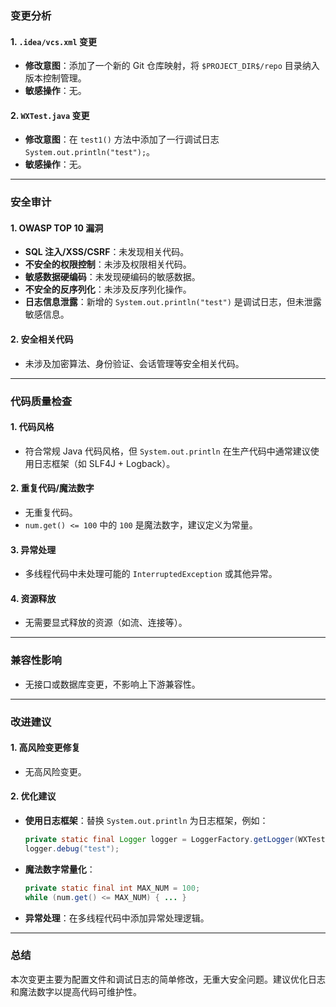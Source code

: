### 变更分析

#### 1. `.idea/vcs.xml` 变更
- **修改意图**：添加了一个新的 Git 仓库映射，将 `$PROJECT_DIR$/repo` 目录纳入版本控制管理。
- **敏感操作**：无。

#### 2. `WXTest.java` 变更
- **修改意图**：在 `test1()` 方法中添加了一行调试日志 `System.out.println("test");`。
- **敏感操作**：无。

---

### 安全审计

#### 1. OWASP TOP 10 漏洞
- **SQL 注入/XSS/CSRF**：未发现相关代码。
- **不安全的权限控制**：未涉及权限相关代码。
- **敏感数据硬编码**：未发现硬编码的敏感数据。
- **不安全的反序列化**：未涉及反序列化操作。
- **日志信息泄露**：新增的 `System.out.println("test")` 是调试日志，但未泄露敏感信息。

#### 2. 安全相关代码
- 未涉及加密算法、身份验证、会话管理等安全相关代码。

---

### 代码质量检查

#### 1. 代码风格
- 符合常规 Java 代码风格，但 `System.out.println` 在生产代码中通常建议使用日志框架（如 SLF4J + Logback）。

#### 2. 重复代码/魔法数字
- 无重复代码。
- `num.get() <= 100` 中的 `100` 是魔法数字，建议定义为常量。

#### 3. 异常处理
- 多线程代码中未处理可能的 `InterruptedException` 或其他异常。

#### 4. 资源释放
- 无需要显式释放的资源（如流、连接等）。

---

### 兼容性影响
- 无接口或数据库变更，不影响上下游兼容性。

---

### 改进建议

#### 1. 高风险变更修复
- 无高风险变更。

#### 2. 优化建议
- **使用日志框架**：替换 `System.out.println` 为日志框架，例如：
  ```java
  private static final Logger logger = LoggerFactory.getLogger(WXTest.class);
  logger.debug("test");
  ```
- **魔法数字常量化**：
  ```java
  private static final int MAX_NUM = 100;
  while (num.get() <= MAX_NUM) { ... }
  ```
- **异常处理**：在多线程代码中添加异常处理逻辑。

---

### 总结
本次变更主要为配置文件和调试日志的简单修改，无重大安全问题。建议优化日志和魔法数字以提高代码可维护性。